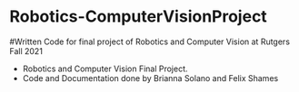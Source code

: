 # Robotics-ComputerVisionProject

#Written Code for final project of Robotics and Computer Vision at Rutgers Fall 2021

- Robotics and Computer Vision Final Project.
- Code and Documentation done by Brianna Solano and Felix Shames
